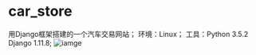 # car_store
用Django框架搭建的一个汽车交易网站；
环境：Linux；
工具：Python 3.5.2   Django 1.11.8;
![iamge](https://github.com/wddzz/car_store/raw/master/dingdan.png)
